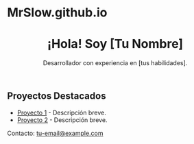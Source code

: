 # MrSlow.github.io
<!DOCTYPE html>
<html lang="en">
<head>
  <meta charset="UTF-8">
  <meta name="viewport" content="width=device-width, initial-scale=1.0">
  <title>Mi Portafolio</title>
  <link rel="stylesheet" href="styles.css">
</head>
<body>
  <header>
    <h1>¡Hola! Soy [Tu Nombre]</h1>
    <p>Desarrollador con experiencia en [tus habilidades].</p>
  </header>
  <section>
    <h2>Proyectos Destacados</h2>
    <ul>
      <li><a href="https://github.com/tu-usuario/proyecto1">Proyecto 1</a> - Descripción breve.</li>
      <li><a href="https://github.com/tu-usuario/proyecto2">Proyecto 2</a> - Descripción breve.</li>
    </ul>
  </section>
  <footer>
    <p>Contacto: <a href="mailto:tu-email@example.com">tu-email@example.com</a></p>
  </footer>
</body>
</html>
